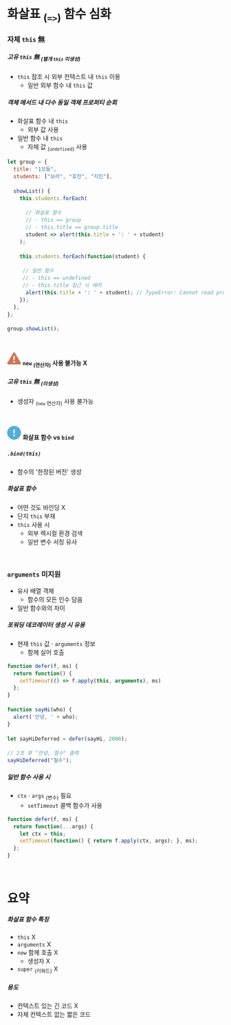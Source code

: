 화살표 <sub>(`=>`)</sub> 함수 심화
====

### 자체 `this` 無

##### 고유 `this` 無 <sub>(별개 `this` 미생성)</sub>
- `this` 참조 시 외부 컨텍스트 내 `this` 이용
  - 일반 외부 함수 내 `this` 값

##### 객체 메서드 내 다수 동일 객체 프로퍼티 순회
- 화살표 함수 내 `this`
  - 외부 값 사용
- 일반 함수 내 `this`
  - 자체 값 <sub>(`undefined`)</sub> 사용
```javascript
let group = {
  title: "1모둠",
  students: ["보라", "호진", "지민"],

  showList() {
    this.students.forEach(

      // 화살표 함수
      // - this == group
      // - this.title == group.title
      student => alert(this.title + ': ' + student)
    );

    this.students.forEach(function(student) {
 
     // 일반 함수
     // - this == undefined
     // - this.title 접근 시 에러
      alert(this.title + ': ' + student); // TypeError: Cannot read property 'title' of undefined
    });
  },
};

group.showList();
```

<br />

<img src="../../images/commons/icons/triangle-exclamation-solid.svg" /> **`new` <sub>(연산자)</sub> 사용 불가능 X**

##### 고유 `this` 無 <sub>(미생성)</sub>
- 생성자 <sub>(`new` 연산자)</sub> 사용 불가능

<br />

<img src="../../images/commons/icons/circle-exclamation-solid.svg" /> **화살표 함수 vs `bind`**

##### `.bind(this)`
- 함수의 '한정된 버전' 생성

##### 화살표 함수
- 어떤 것도 바인딩 X
- 단지 `this` 부재
- `this` 사용 시
  - 외부 렉시컬 환경 검색
  - 일반 변수 서칭 유사

<br />

### `arguments` 미지원
- 유사 배열 객체
  - 함수의 모든 인수 담음
- 일반 함수와의 차이

##### 포워딩 데코레이터 생성 시 유용
- 현재 `this` 값 · `arguments` 정보
  - 함께 실어 호출
```javascript
function defer(f, ms) {
  return function() {
    setTimeout(() => f.apply(this, arguments), ms)
  };
}

function sayHi(who) {
  alert('안녕, ' + who);
}

let sayHiDeferred = defer(sayHi, 2000);

// 2초 후 "안녕, 철수" 출력
sayHiDeferred("철수");
```

##### 일반 함수 사용 시
- `ctx` · `args` <sub>(변수)</sub> 필요
  - `setTimeout` 콜백 함수가 사용
```javascript
function defer(f, ms) {
  return function(...args) {
    let ctx = this;
    setTimeout(function() { return f.apply(ctx, args); }, ms);
  };
}
```

<br />

요약
====

##### 화살표 함수 특징
- `this` X
- `arguments` X
- `new` 함께 호출 X
  - 생성자 X
- `super` <sub>(키워드)</sub> X

##### 용도
- 컨텍스트 있는 긴 코드 X
- 자체 컨텍스트 없는 짧은 코드
